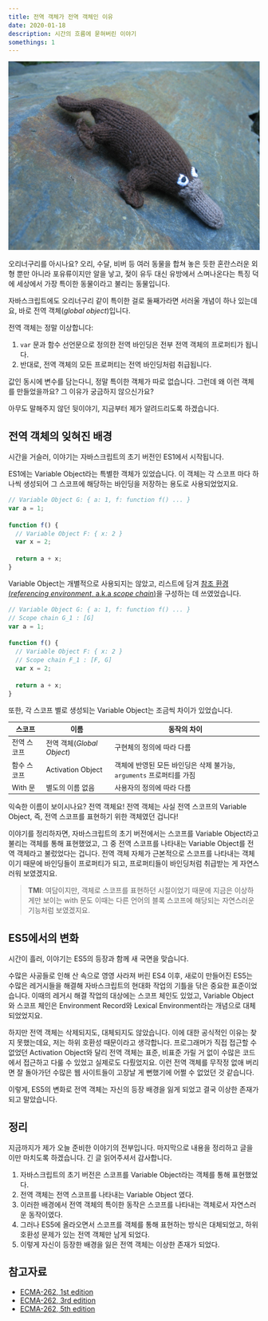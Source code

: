 ```yaml
---
title: 전역 객체가 전역 객체인 이유  
date: 2020-01-18  
description: 시간의 흐름에 묻혀버린 이야기  
somethings: 1  
---
```


![오리너구리](./platypus.jpg)

오리너구리를 아시나요?
오리, 수달, 비버 등 여러 동물을 합쳐 놓은 듯한 혼란스러운 외형 뿐만 아니라 포유류이지만 알을 낳고, 젖이 유두 대신 유방에서 스며나온다는 특징 덕에 세상에서 가장 특이한 동물이라고 불리는 동물입니다.

자바스크립트에도 오리너구리 같이 특이한 걸로 둘째가라면 서러울 개념이 하나 있는데요, 바로 전역 객체(*global object*)입니다.

전역 객체는 정말 이상합니다:

1. `var` 문과 함수 선언문으로 정의한 전역 바인딩은 전부 전역 객체의 프로퍼티가 됩니다.
2. 반대로, 전역 객체의 모든 프로퍼티는 전역 바인딩처럼 취급됩니다.

값인 동시에 변수를 담는다니, 정말 특이한 객체가 따로 없습니다.
그런데 왜 이런 객체를 만들었을까요?
그 이유가 궁금하지 않으신가요?

아무도 말해주지 않던 뒷이야기, 지금부터 제가 알려드리도록 하겠습니다.

## 전역 객체의 잊혀진 배경

시간을 거슬러, 이야기는 자바스크립트의 초기 버전인 ES1에서 시작됩니다.

ES1에는 Variable Object라는 특별한 객체가 있었습니다.
이 객체는 각 스코프 마다 하나씩 생성되어 그 스코프에 해당하는 바인딩을 저장하는 용도로 사용되었었지요.

```javascript
// Variable Object G: { a: 1, f: function f() ... }
var a = 1;

function f() {
  // Variable Object F: { x: 2 } 
  var x = 2;

  return a + x;
}
```

Variable Object는 개별적으로 사용되지는 않았고, 리스트에 담겨 [참조 환경(*referencing environment*, a.k.a *scope chain*)](http://courses.cs.vt.edu/~cs3304/Spring00/notes/Chapter-4/tsld030.htm)을 구성하는 데 쓰였었습니다.

```javascript
// Variable Object G: { a: 1, f: function f() ... }
// Scope chain G_1 : [G]
var a = 1;

function f() {
  // Variable Object F: { x: 2 } 
  // Scope chain F_1 : [F, G]
  var x = 2;

  return a + x;
}
```

또한, 각 스코프 별로 생성되는 Variable Object는 조금씩 차이가 있었습니다.

| 스코프 | 이름 | 동작의 차이 |
|------|-----|-----------|
| 전역 스코프 | 전역 객체(*Global Object*) | 구현체의 정의에 따라 다름 |
| 함수 스코프 | Activation Object | 객체에 반영된 모든 바인딩은 삭제 불가능, `arguments` 프로퍼티를 가짐 |
| With 문 | 별도의 이름 없음 | 사용자의 정의에 따라 다름 |

익숙한 이름이 보이시나요? 전역 객체요!
전역 객체는 사실 전역 스코프의 Variable Object, 즉, 전역 스코프를 표현하기 위한 객체였던 겁니다!

이야기를 정리하자면, 자바스크립트의 초기 버전에서는 스코프를 Variable Object라고 불리는 객체를 통해 표현했었고, 그 중 전역 스코프를 나타내는 Variable Object를 전역 객체라고 불렀었다는 겁니다.
전역 객체 자체가 근본적으로 스코프를 나타내는 객체이기 때문에 바인딩들이 프로퍼티가 되고, 프로퍼티들이 바인딩처럼 취급받는 게 자연스러워 보였겠지요.

> **TMI**: 여담이지만, 객체로 스코프를 표현하던 시절이었기 때문에 지금은 이상하게만 보이는 with 문도 이때는 다른 언어의 블록 스코프에 해당되는 자연스러운 기능처럼 보였겠지요.

## ES5에서의 변화

시간이 흘러, 이야기는 ES5의 등장과 함께 새 국면을 맞습니다.

수많은 사공들로 인해 산 속으로 영영 사라져 버린 ES4 이후, 새로이 만들어진 ES5는 수많은 레거시들을 해결해 자바스크립트의 현대화 작업의 기틀을 닦은 중요한 표준이었습니다.
이때의 레거시 해결 작업의 대상에는 스코프 체인도 있었고, Variable Object와 스코프 체인은 Environment Record와 Lexical Environment라는 개념으로 대체되었었지요.

하지만 전역 객체는 삭제되지도, 대체되지도 않았습니다.
이에 대한 공식적인 이유는 찾지 못했는데요, 저는 하위 호환성 때문이라고 생각합니다.
프로그래머가 직접 접근할 수 없었던 Activation Object와 달리 전역 객체는 표준, 비표준 가릴 거 없이 수많은 코드에서 접근하고 다룰 수 있었고 실제로도 다뤘었지요.
이런 전역 객체를 무작정 없애 버리면 잘 돌아가던 수많은 웹 사이트들이 고장날 게 뻔했기에 어쩔 수 없었던 것 같습니다.

이렇게, ES5의 변화로 전역 객체는 자신의 등장 배경을 잃게 되었고 결국 이상한 존재가 되고 말았습니다.

## 정리

지금까지가 제가 오늘 준비한 이야기의 전부입니다.
마지막으로 내용을 정리하고 글을 이만 마치도록 하겠습니다.
긴 글 읽어주셔서 감사합니다.

1. 자바스크립트의 초기 버전은 스코프를 Variable Object라는 객체를 통해 표현했었다.
2. 전역 객체는 전역 스코프를 나타내는 Variable Object 였다.
3. 이러한 배경에서 전역 객체의 특이한 동작은 스코프를 나타내는 객체로서 자연스러운 동작이였다.
4. 그러나 ES5에 올라오면서 스코프를 객체를 통해 표현하는 방식은 대체되었고, 하위 호환성 문제가 있는 전역 객체만 남게 되었다.
5. 이렇게 자신이 등장한 배경을 잃은 전역 객체는 이상한 존재가 되었다.

## 참고자료

- [ECMA-262, 1st edition](https://www.ecma-international.org/publications/files/ECMA-ST-ARCH/ECMA-262,%201st%20edition,%20June%201997.pdf) 
- [ECMA-262, 3rd edition](https://www.ecma-international.org/publications/files/ECMA-ST-ARCH/ECMA-262,%203rd%20edition,%20December%201999.pdf)
- [ECMA-262, 5th edition](https://www.ecma-international.org/publications/files/ECMA-ST-ARCH/ECMA-262%205th%20edition%20December%202009.pdf)